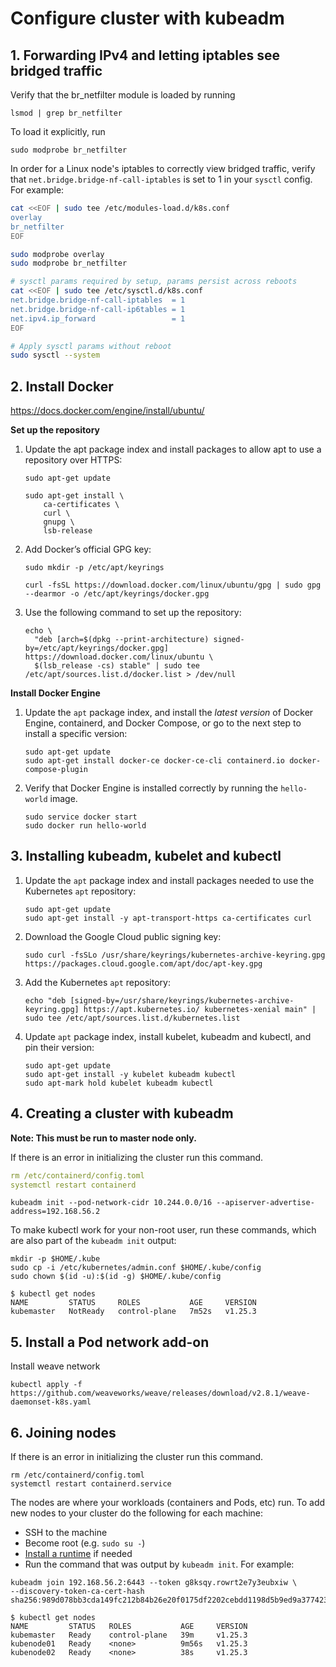 # Configure cluster with kubeadm

## 1. Forwarding IPv4 and letting iptables see bridged traffic

Verify that the br_netfilter module is loaded by running

```
lsmod | grep br_netfilter
```

To load it explicitly, run 

```
sudo modprobe br_netfilter
```

In order for a Linux node's iptables to correctly view bridged traffic, verify that `net.bridge.bridge-nf-call-iptables` is set to 1 in your `sysctl` config. For example:

```bash
cat <<EOF | sudo tee /etc/modules-load.d/k8s.conf
overlay
br_netfilter
EOF

sudo modprobe overlay
sudo modprobe br_netfilter

# sysctl params required by setup, params persist across reboots
cat <<EOF | sudo tee /etc/sysctl.d/k8s.conf
net.bridge.bridge-nf-call-iptables  = 1
net.bridge.bridge-nf-call-ip6tables = 1
net.ipv4.ip_forward                 = 1
EOF

# Apply sysctl params without reboot
sudo sysctl --system
```

## 2. Install Docker

https://docs.docker.com/engine/install/ubuntu/

**Set up the repository**

1. Update the apt package index and install packages to allow apt to use a repository over HTTPS:

   ```
   sudo apt-get update
   
   sudo apt-get install \
       ca-certificates \
       curl \
       gnupg \
       lsb-release
   ```

2. Add Docker’s official GPG key:

   ```
   sudo mkdir -p /etc/apt/keyrings
   
   curl -fsSL https://download.docker.com/linux/ubuntu/gpg | sudo gpg --dearmor -o /etc/apt/keyrings/docker.gpg
   ```

3. Use the following command to set up the repository:

   ```
   echo \
     "deb [arch=$(dpkg --print-architecture) signed-by=/etc/apt/keyrings/docker.gpg] https://download.docker.com/linux/ubuntu \
     $(lsb_release -cs) stable" | sudo tee /etc/apt/sources.list.d/docker.list > /dev/null
   ```

**Install Docker Engine**

1. Update the `apt` package index, and install the *latest version* of Docker Engine, containerd, and Docker Compose, or go to the next step to install a specific version:

   ```
   sudo apt-get update
   sudo apt-get install docker-ce docker-ce-cli containerd.io docker-compose-plugin
   ```

2. Verify that Docker Engine is installed correctly by running the `hello-world` image.

   ```
   sudo service docker start
   sudo docker run hello-world
   ```

## 3. Installing kubeadm, kubelet and kubectl 

1. Update the `apt` package index and install packages needed to use the Kubernetes `apt` repository:

   ```shell
   sudo apt-get update
   sudo apt-get install -y apt-transport-https ca-certificates curl
   ```

2. Download the Google Cloud public signing key:

   ```shell
   sudo curl -fsSLo /usr/share/keyrings/kubernetes-archive-keyring.gpg https://packages.cloud.google.com/apt/doc/apt-key.gpg
   ```

3. Add the Kubernetes `apt` repository:

   ```shell
   echo "deb [signed-by=/usr/share/keyrings/kubernetes-archive-keyring.gpg] https://apt.kubernetes.io/ kubernetes-xenial main" | sudo tee /etc/apt/sources.list.d/kubernetes.list
   ```

4. Update `apt` package index, install kubelet, kubeadm and kubectl, and pin their version:

   ```shell
   sudo apt-get update
   sudo apt-get install -y kubelet kubeadm kubectl
   sudo apt-mark hold kubelet kubeadm kubectl
   ```

## 4. Creating a cluster with kubeadm

**Note: This must be run to master node only.**

If there is an error in initializing the cluster run this command.

```yaml
rm /etc/containerd/config.toml
systemctl restart containerd
```

```
kubeadm init --pod-network-cidr 10.244.0.0/16 --apiserver-advertise-address=192.168.56.2
```

To make kubectl work for your non-root user, run these commands, which are also part of the `kubeadm init` output:

```
mkdir -p $HOME/.kube
sudo cp -i /etc/kubernetes/admin.conf $HOME/.kube/config
sudo chown $(id -u):$(id -g) $HOME/.kube/config
```

```
$ kubectl get nodes
NAME         STATUS     ROLES           AGE     VERSION
kubemaster   NotReady   control-plane   7m52s   v1.25.3
```

## 5. Install a Pod network add-on

Install weave network

```
kubectl apply -f https://github.com/weaveworks/weave/releases/download/v2.8.1/weave-daemonset-k8s.yaml
```

## 6. Joining nodes

If there is an error in initializing the cluster run this command.

```
rm /etc/containerd/config.toml
systemctl restart containerd.service
```

The nodes are where your workloads (containers and Pods, etc) run. To add new nodes to your cluster do the following for each machine:

- SSH to the machine
- Become root (e.g. `sudo su -`)
- [Install a runtime](https://kubernetes.io/docs/setup/production-environment/tools/kubeadm/install-kubeadm/#installing-runtime) if needed
- Run the command that was output by `kubeadm init`. For example:

```
kubeadm join 192.168.56.2:6443 --token g8ksqy.rowrt2e7y3eubxiw \
--discovery-token-ca-cert-hash sha256:989d078bb3cda149fc212b84b26e20f0175df2202cebdd1198d5b9ed9a377423 
```

```
$ kubectl get nodes
NAME         STATUS   ROLES           AGE     VERSION
kubemaster   Ready    control-plane   39m     v1.25.3
kubenode01   Ready    <none>          9m56s   v1.25.3
kubenode02   Ready    <none>          38s     v1.25.3
```

